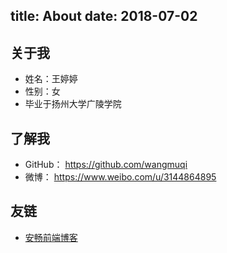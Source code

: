 title: About
date: 2018-07-02
---
## 关于我
- 姓名：王婷婷
- 性别：女
- 毕业于扬州大学广陵学院

## 了解我
- GitHub： https://github.com/wangmuqi
- 微博： https://www.weibo.com/u/3144864895

## 友链
* [安畅前端博客](https://fe.anchnet.com/)